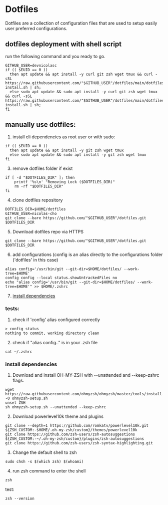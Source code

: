 # Dotfiles

Dotfiles are a collection of configuration files that are used to setup easily user preferred configurations.

## dotfiles deployment with shell script
run the following command and you ready to go.
```
GITHUB_USER=devnicolasc
if (( $EUID == 0 ))
  then apt update && apt install -y curl git zsh wget tmux && curl -sSL https://raw.githubusercontent.com/"$GITHUB_USER"/dotfiles/main/dotfiles-install.sh | sh; 
  else sudo apt update && sudo apt install -y curl git zsh wget tmux && curl -sSL https://raw.githubusercontent.com/"$GITHUB_USER"/dotfiles/main/dotfiles-install.sh | sh;
fi 
```

## manually use dotfiles:
1) install cli dependencies as root user or with sudo:
```
if (( $EUID == 0 ))
  then apt update && apt install -y git zsh wget tmux
  else sudo apt update && sudo apt install -y git zsh wget tmux
fi
```
3) remove dotfiles folder if exist
```
if [ -d "$DOTFILES_DIR" ]; then
    printf '%s\n' "Removing Lock ($DOTFILES_DIR)"
    rm -rf "$DOTFILES_DIR"
fi
```
4) clone dotfiles repository
```
DOTFILES_DIR=$HOME/dotfiles
GITHUB_USER=nicolas-cho
git clone --bare https://github.com/"$GITHUB_USER"/dotfiles.git $DOTFILES_DIR
```
5) Download dotfiles repo via HTTPS
```
git clone --bare https://github.com/"$GITHUB_USER"/dotfiles.git $DOTFILES_DIR
```
6) add configurations (config is an alias directly to the configurations folder ('dotfiles' in this case)
```
alias config='/usr/bin/git --git-dir=$HOME/dotfiles/ --work-tree=$HOME'
config config --local status.showUntrackedFiles no
echo "alias config='/usr/bin/git --git-dir=$HOME/dotfiles/ --work-tree=$HOME'" >> $HOME/.zshrc
```
7) [install dependencies](#install-dependencies)

### tests:
1) check if 'config' alias configured correctly
```
> config status
nothing to commit, working directory clean
```
2) check if "alias config.." is in your .zsh file 
```
cat ~/.zshrc
```
### install dependencies 
1) Download and install OH-MY-ZSH with --unattended and --keep-zshrc flags.
```
wget https://raw.githubusercontent.com/ohmyzsh/ohmyzsh/master/tools/install.sh -O ohmyzsh-setup.sh
unset ZSH
sh ohmyzsh-setup.sh --unattended --keep-zshrc
```
2) Download powerlevel10k theme and plugins
```
git clone --depth=1 https://github.com/romkatv/powerlevel10k.git ${ZSH_CUSTOM:-$HOME/.oh-my-zsh/custom}/themes/powerlevel10k
git clone https://github.com/zsh-users/zsh-autosuggestions ${ZSH_CUSTOM:-~/.oh-my-zsh/custom}/plugins/zsh-autosuggestions
git clone https://github.com/zsh-users/zsh-syntax-highlighting.git
```
3) Change the default shell to zsh
```
sudo chsh -s $(which zsh) $(whoami)
```
4) run zsh command to enter the shell
```
zsh
```

test:
```
zsh --version
```

